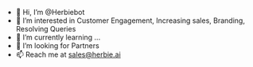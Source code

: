 - 👋 Hi, I’m @Herbiebot
- 👀 I’m interested in Customer Engagement, Increasing sales, Branding, Resolving Queries
- 🌱 I’m currently learning ...
- 💞️ I’m looking for Partners
- 📫 Reach me at sales@herbie.ai

<!---
Herbiebot/Herbiebot is a ✨ special ✨ repository because its `README.md` (this file) appears on your GitHub profile.

--->
